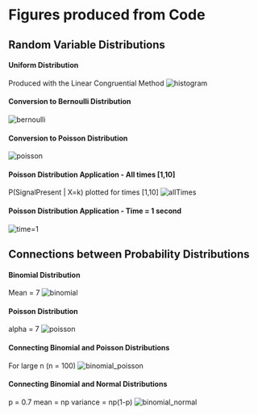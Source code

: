 # Figures produced from Code

## Random Variable Distributions
#### Uniform Distribution 
Produced with the Linear Congruential Method
![histogram](https://github.com/mustafa-siddiqui/Number-Theory-and-Probability/blob/main/Probability%20Distributions/histogram.jpg)
#### Conversion to Bernoulli Distribution
![bernoulli](https://github.com/mustafa-siddiqui/Number-Theory-and-Probability/blob/main/Probability%20Distributions/bernoulli.jpg)
#### Conversion to Poisson Distribution
![poisson](https://github.com/mustafa-siddiqui/Number-Theory-and-Probability/blob/main/Probability%20Distributions/pd.jpg)
#### Poisson Distribution Application - All times [1,10]
P(SignalPresent | X=k) plotted for times [1,10]
![allTimes](https://github.com/mustafa-siddiqui/Number-Theory-and-Probability/blob/main/Probability%20Distributions/pmfPoisson_allTimes.jpg)
#### Poisson Distribution Application - Time = 1 second
![time=1](https://github.com/mustafa-siddiqui/Number-Theory-and-Probability/blob/main/Probability%20Distributions/pdApplication_discretePlot.jpg)

## Connections between Probability Distributions
#### Binomial Distribution
Mean = 7
![binomial](https://github.com/mustafa-siddiqui/Number-Theory-and-Probability/blob/main/Probability%20Distributions/binomialDistribution_discrete.jpg)
#### Poisson Distribution
alpha = 7
![poisson](https://github.com/mustafa-siddiqui/Number-Theory-and-Probability/blob/main/Probability%20Distributions/poissonDistribution_discrete.jpg)
#### Connecting Binomial and Poisson Distributions
For large n (n = 100)
![binomial_poisson](https://github.com/mustafa-siddiqui/Number-Theory-and-Probability/blob/main/Probability%20Distributions/connectingBinomialPoisson.jpg)
#### Connecting Binomial and Normal Distributions
p = 0.7
mean = np
variance = np(1-p)
![binomial_normal](https://github.com/mustafa-siddiqui/Number-Theory-and-Probability/blob/main/Probability%20Distributions/normalDistribution.jpg)
